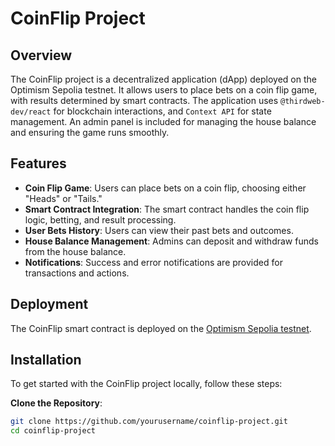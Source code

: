 
# CoinFlip Project

## Overview

The CoinFlip project is a decentralized application (dApp) deployed on the Optimism Sepolia testnet. It allows users to place bets on a coin flip game, with results determined by smart contracts. The application uses `@thirdweb-dev/react` for blockchain interactions, and `Context API` for state management. An admin panel is included for managing the house balance and ensuring the game runs smoothly.

## Features

- **Coin Flip Game**: Users can place bets on a coin flip, choosing either "Heads" or "Tails."
- **Smart Contract Integration**: The smart contract handles the coin flip logic, betting, and result processing.
- **User Bets History**: Users can view their past bets and outcomes.
- **House Balance Management**: Admins can deposit and withdraw funds from the house balance.
- **Notifications**: Success and error notifications are provided for transactions and actions.

## Deployment

The CoinFlip smart contract is deployed on the [Optimism Sepolia testnet](https://sepolia.optimism.io). 

## Installation

To get started with the CoinFlip project locally, follow these steps:

 **Clone the Repository**:

   ```bash
   git clone https://github.com/yourusername/coinflip-project.git
   cd coinflip-project
